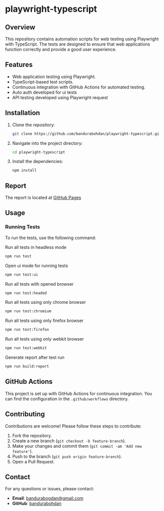 # playwright-typescript

## Overview

This repository contains automation scripts for web testing using Playwright with TypeScript. The tests are designed to ensure that web applications function correctly and provide a good user experience.

## Features

- Web application testing using Playwright.
- TypeScript-based test scripts.
- Continuous integration with GitHub Actions for automated testing.
- Auto auth developed for ui tests
- API testing developed using Playwright request


## Installation

1. Clone the repository:

    ```bash
    git clone https://github.com/bandurabohdan/playwright-typescript.git
    ```

2. Navigate into the project directory:

    ```bash
    cd playwright-typescript
    ```

3. Install the dependencies:

    ```bash
    npm install
    ```

## Report

The report is located at [GitHub Pages](https://bandurabohdan.github.io/playwright-typescript/)

## Usage

### Running Tests

To run the tests, use the following command:

Run all tests in headless mode
```bash
npm run test
```
Open ui mode for running tests
```bash
npm run test:ui
```
Run all tests with opened browser
```bash
npm run test:headed
```
Run all tests using only chrome browser
```bash
npm run test:chromium
```
Run all tests using only firefox browser
```bash
npm run test:firefox
```
Run all tests using only webkit browser
```bash
npm run test:webkit
```
Generate report after test run
```bash
npm run build:report
```


## GitHub Actions

This project is set up with GitHub Actions for continuous integration. You can find the configuration in the `.github/workflows` directory.

## Contributing

Contributions are welcome! Please follow these steps to contribute:

1. Fork the repository.
2. Create a new branch (`git checkout -b feature-branch`).
3. Make your changes and commit them (`git commit -am 'Add new feature'`).
4. Push to the branch (`git push origin feature-branch`).
5. Open a Pull Request.

## Contact

For any questions or issues, please contact:

- **Email**: bandurabogdan@gmail.com
- **GitHub**: [bandurabohdan](https://github.com/bandurabohdan)
